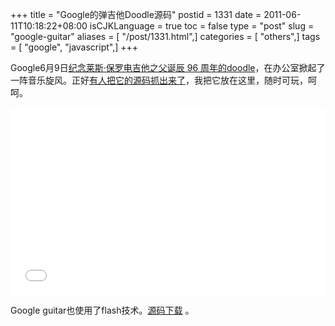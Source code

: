 +++
title = "Google的弹吉他Doodle源码"
postid = 1331
date = 2011-06-11T10:18:22+08:00
isCJKLanguage = true
toc = false
type = "post"
slug = "google-guitar"
aliases = [ "/post/1331.html",]
categories = [ "others",]
tags = [ "google", "javascript",]
+++


Google6月9日[纪念莱斯·保罗电吉他之父诞辰 96 周年的doodle](http://www.guao.hk/posts/doodle-96th-anniversary-of-the-birth-of-les-paul-2011.html)，在办公室掀起了一阵音乐旋风。正好[有人把它的源码抓出来了](http://sourceforge.net/projects/googleguitar/)，我把它放在这里，随时可玩，呵呵。

<!--more-->  
<iframe src="/uploads/2011/06/google-guitar/google-guitar.htm" width="100%" height="300" style="border:0;">
你的浏览器不支持IFRAME，请[单击这里](/uploads/2011/06/google-guitar/google-guitar.htm)观看。
</iframe>

Google guitar也使用了flash技术。[源码下载](http://sourceforge.net/projects/googleguitar/) 。
